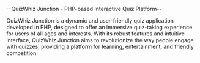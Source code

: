 --QuizWhiz Junction - PHP-based Interactive Quiz Platform--

QuizWhiz Junction is a dynamic and user-friendly quiz application developed in PHP, 
designed to offer an immersive quiz-taking experience for users of all ages and interests. 
With its robust features and intuitive interface, QuizWhiz Junction aims to revolutionize 
the way people engage with quizzes, providing a platform for learning, entertainment, and 
friendly competition.
